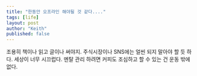 ```yaml
---
title: "한동안 오프라인 해야될 것 같다...."
tags: [life]
layout: post
author: "Keith"
published: false
---
```


조용히 책이나 읽고 글이나 써야지. 주식시장이나 SNS에는 얼씬 되지 말아야 할 듯 하다. 세상이 너무 시끄럽다. 
멘탈 관리 하려면 커피도 조심하고 할 수 있는 건 운동 밖에 없다.